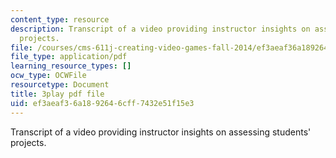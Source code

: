 ```yaml
---
content_type: resource
description: Transcript of a video providing instructor insights on assessing students'
  projects.
file: /courses/cms-611j-creating-video-games-fall-2014/ef3aeaf36a1892646cff7432e51f15e3_HpeJ1h0V1RE.pdf
file_type: application/pdf
learning_resource_types: []
ocw_type: OCWFile
resourcetype: Document
title: 3play pdf file
uid: ef3aeaf3-6a18-9264-6cff-7432e51f15e3
---
```

Transcript of a video providing instructor insights on assessing students' projects.

